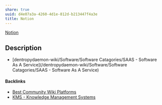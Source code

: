 ```yaml
---
share: true
uuid: d4e07a3a-4260-4d1e-812d-b213447f4a3e
title: Notion
---
```

[Notion](https://www.notion.so/)


## Description

* [dentropydaemon-wiki/Software/Software Catagories/SAAS - Software As A Service](/dentropydaemon-wiki/Software/Software Catagories/SAAS - Software As A Service)

#### Backlinks

* [Best Community Wiki Platforms](/eb0a4ed0-c2cb-4492-8c69-0036e6823a9e)
* [KMS - Knowledge Management Systems](/6aef6fe9-4c4e-4f3a-850c-e163e2303f81)